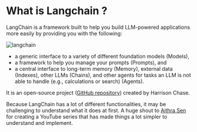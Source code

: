 # What is Langchain ?

LangChain is a framework built to help you build LLM-powered applications more easily by providing you with the following:

![langchain](https://github.com/ra9hur/Langchain-Modules/assets/17127066/739967e3-beb9-4cdc-bbd7-67041b6cddef)

- a generic interface to a variety of different foundation models (Models),
- a framework to help you manage your prompts (Prompts), and
- a central interface to long-term memory (Memory), external data (Indexes), other LLMs (Chains), and other agents for tasks an LLM is not able to handle (e.g., calculations or search) (Agents).

It is an open-source project ([GitHub repository](https://github.com/langchain-ai/langchain)) created by Harrison Chase.

Because LangChain has a lot of different functionalities, it may be challenging to understand what it does at first. A huge shout to [Aithra Sen](https://www.youtube.com/playlist?list=PLOrU905yPYXItzOax1OUsgkehvlM7wIK5) for creating a YouTube series that has made things a lot simpler to understand and implement.

